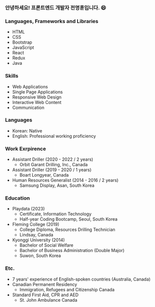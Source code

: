 ### 안녕하세요! 프론트엔드 개발자 전명훈입니다. 😄
<!--
**mjkorean/mjkorean** is a ✨ _special_ ✨ repository because its `README.md` (this file) appears on your GitHub profile.

Here are some ideas to get you started:

- 🔭 I’m currently working on ...
- 🌱 I’m currently learning ...
- 👯 I’m looking to collaborate on ...
- 🤔 I’m looking for help with ...
- 💬 Ask me about ...
- 📫 How to reach me: ...
- 😄 Pronouns: ...
- ⚡ Fun fact: ...
-->
### Languages, Frameworks and Libraries
- HTML
- CSS
- Bootstrap
- JavaScript
- React
- Redux
- Java

### Skills
- Web Applications
- Single Page Applications
- Responsive Web Design
- Interactive Web Content
- Communication

### Languages
- Korean: Native
- English: Professional working proficiency

### Work Exrpirence
- Assistant Driller (2020 - 2022 / 2 years)
  - Orbit Garant Drilling, Inc., Canada
- Assistant Driller (2019 - 2020 / 1 years)
  - Boart Longyear, Canada
- Human Resources Generalist (2014 - 2016 / 2 years)
  - Samsung Display, Asan, South Korea

### Education
- Playdata (2023)
  - Certificate, Information Technology
  - Half-year Coding Bootcamp, Seoul, South Korea
- Fleming College (2019)
  - College Diploma, Resources Drilling Technician
  - Lindsay, Canada
- Kyonggi University (2014)
  - Bachelor of Social Welfare
  - Bachelor of Business Administration (Double Major)
  - Suwon, South Korea

### Etc.
- 7 years' experience of English-spoken countries (Australia, Canada)
- Canadian Permanent Residency
  - Immigration, Refugees and Citizenship Canada
- Standard First Aid, CPR and AED
  - St. John Ambulance Canada

